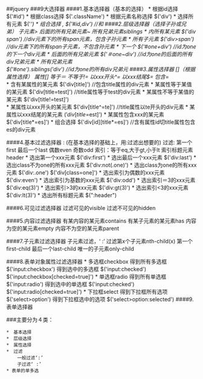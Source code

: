 ##jquery
###9大选择器
####1.基本选择器（基本的选择）
	* 根据id选择		
		$('#id')
	* 根据class选择
		$('.className')
	* 根据元素名称选择
		$('div')
	* 选择所有元素
		$('*')
	* 组合选择		,
		$('#id,div')		//和
####2.层级选择器（选择子孙或兄弟）
	子元素>		后面的所有兄弟元素~		所有兄弟元素siblings
	* 内所有某元素
		$('div span')				//div元素下的所有span元素，包含子孙元素
	* 所有子元素
		$('div>span')				//div元素下的所有span子元素，不包含孙元素
	* 下一个
		$('#one+div')				//id为one的下一个div元素
	* 后面的所有兄弟元素
		$('＃one~div')				//id为one的后面的所有div兄弟元素
	* 所有兄弟元素	
		$('#one').siblings('div')		//id为one的所有div兄弟元
####3.属性选择器	[]（根据属性选择）
	属性[]	等于＝	不等于!=	以xxx开头^=	以xxx结尾$=	包含*=	
	* 含有某属性的某元素
		$('div[title]')					//包含title属性的div元素
	* 某属性等于某值的某元素
		$('div[title=test]')			//title属性等于test的div元素
	* 某属性不等于某值的某元素
		$('div[title!=test]')		
	* 某属性以xxx开头的某元素
		$('div[title^=te]')				//title属性以te开头的div元素
	* 某属性以xxx结尾的某元素
		$('div[title$=est]')
	* 某属性包含xxx的某元素
		$('div[title*=es]')
	* 组合选择
		$('div[id][title*=es]')		//含有属性id切title属性包含es的div元素
	
	
####4.基本过滤选择器	:	(在基本选择的基础上，用:过滤出想要的)
	过滤:	第一个first	最后一个last	偶数even	奇数odd		索引：等于eq,大于gt,小于lt		索引标题元素header
	* 选出第一个xxx元素
		$('div:first')
	* 选出最后一个xxx元素
		$('div:last')
	* 选出class不为one的所有xxx元素
		$('div:not(.one)')
	* 选出class为one的所有xxx元素
		$('div:.one')
		$('div[class=one]')
	* 选出索引为偶数的xxx元素
		$('div:even')
	* 选出索引为基数的xxx元素
		$('div:odd')
	* 选出索引＝3的xxx元素
		$('div:eq(3)')
	* 选出索引>3的xxx元素
		$('div:gt(3)')
	* 选出索引<3的xxx元素
		$('div:lt(3)')
	* 选出所有标题元素
		$(":header")

####6.可见过滤选择器
	过滤可见的visible	过滤不可见的hidden

####5.内容过滤选择器
	有某内容的某元素contains	有某子元素的某元素has	内容为空的某元素empty	内容不为空的某元素parent

####7.子元素过滤选择器
	子元素过滤，‘ :’	过滤第x个子元素nth-child(x)	第一个first-child	最后一个last-child	唯一的子元素only-child

####8.表单对象属性过滤选择器
	* 多选框checkbox
		得到所有多选框
			$('input:checkbox')
		得到选中的多选框
			$('input:checked')
			$('input:checkbox[checked=true]')
	* 单选框radio
		得到所有单选框
			$('input:radio')
		得到选中的单选框
			$('input:checked')
			$('input:radio[checked=true]')
	* 下拉框select
		得到下拉框所有选项
			$('select>option')
		得到下拉框选中的选项
			$('select>option:selected')
####9.表单选择器

###主要分为４类：

	*　基本选择
	*　层级选择
	*　属性选择
	*　过滤
		一般过滤‘:’
		子过滤‘ :’
	* 表单的单多选
